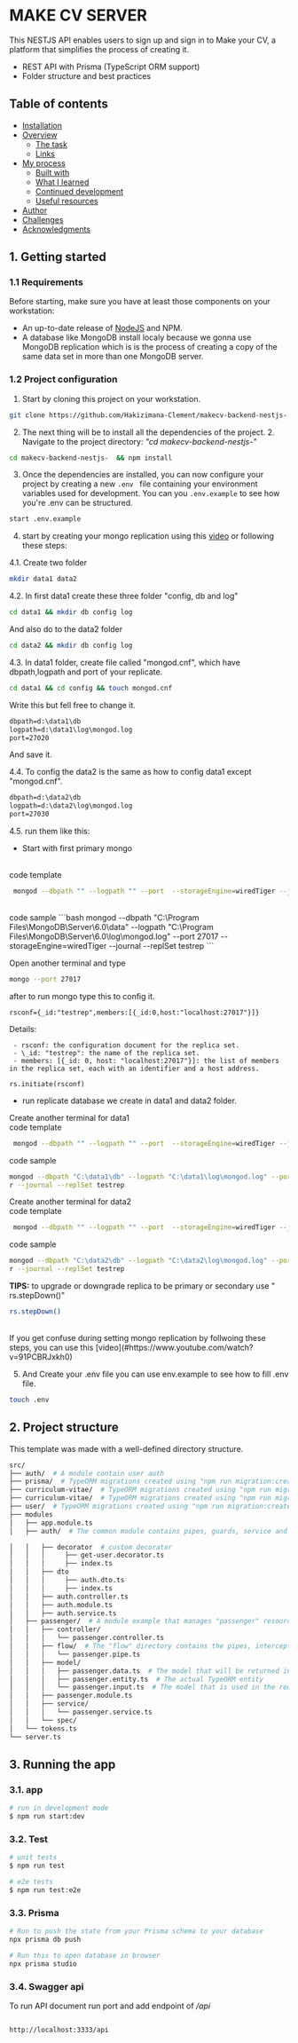 # MAKE CV SERVER

This NESTJS API enables users to sign up and sign in to Make your CV, a platform that simplifies the process of creating it.

- REST API with Prisma (TypeScript ORM support)
- Folder structure and best practices
<!-- - Swagger documentation, Joi validation, Winston logger, ... -->

## Table of contents

- [Installation](#installation)
- [Overview](#overview)
  - [The task](#the-task)
  - [Links](#links)
- [My process](#my-process)
  - [Built with](#built-with)
  - [What I learned](#what-i-learned)
  - [Continued development](#continued-development)
  - [Useful resources](#useful-resources)
- [Author](#author)
- [Challenges](#challenges)
- [Acknowledgments](#acknowledgments)

## 1. Getting started

### 1.1 Requirements

Before starting, make sure you have at least those components on your workstation:

- An up-to-date release of [NodeJS](https://nodejs.org/) and NPM.
- A database like MongoDB install localy because we gonna use MongoDB replication which is is the process of creating a copy of the same data set in more than one MongoDB server.

### 1.2 Project configuration

1. Start by cloning this project on your workstation.

```bash
git clone https://github.com/Hakizimana-Clement/makecv-backend-nestjs-.git
```

2. The next thing will be to install all the dependencies of the project. 2. Navigate to the project directory: _"cd makecv-backend-nestjs-"_

```bash
cd makecv-backend-nestjs-  && npm install
```

3. Once the dependencies are installed, you can now configure your project by creating a new `.env ` file containing your environment variables used for development. You can you `.env.example` to see how you're .env can be structured.

```bash
start .env.example

```

4. start by creating your mongo replication using this [video](#https://www.youtube.com/watch?v=91PCBRJxkh0) or following these steps:

4.1. Create two folder

```bash
mkdir data1 data2
```

4.2. In first data1 create these three folder "config, db and log"

```bash
cd data1 && mkdir db config log
```

And also do to the data2 folder

```bash
cd data2 && mkdir db config log
```

4.3. In data1 folder, create file called "mongod.cnf", which have dbpath,logpath and port of your replicate.

```bash
cd data1 && cd config && touch mongod.cnf
```

Write this but fell free to change it.

```txt
dbpath=d:\data1\db
logpath=d:\data1\log\mongod.log
port=27020
```

And save it.

4.4. To config the data2 is the same as how to config data1 except "mongod.cnf".

```txt
dbpath=d:\data2\db
logpath=d:\data2\log\mongod.log
port=27030
```

4.5. run them like this:
<br>

- Start with first primary mongo

<br>
code template

```bash
 mongod --dbpath "" --logpath "" --port  --storageEngine=wiredTiger --journal --replSet nameofthereplica
```

<br>
code sample
```bash
mongod --dbpath "C:\Program Files\MongoDB\Server\6.0\data" --logpath "C:\Program Files\MongoDB\Server\6.0\log\mongod.log" --port 27017 --storageEngine=wiredTiger --journal --replSet testrep
```

Open another terminal and type

```bash
mongo --port 27017
```

after to run mongo type this to config it.

```mongo
rsconf={_id:"testrep",members:[{_id:0,host:"localhost:27017"}]}
```

Details:

     - rsconf: the configuration document for the replica set.
     - \_id: "testrep": the name of the replica set.
     - members: [{_id: 0, host: "localhost:27017"}]: the list of members in the replica set, each with an identifier and a host address.

```mongo
rs.initiate(rsconf)
```

- run replicate database we create in data1 and data2 folder.

Create another terminal for data1
<br>
code template

```bash
 mongod --dbpath "" --logpath "" --port  --storageEngine=wiredTiger --journal --replSet nameofthereplica
```

code sample

```bash
mongod --dbpath "C:\data1\db" --logpath "C:\data1\log\mongod.log" --port 27020  --storageEngine=wiredTige
r --journal --replSet testrep
```

Create another terminal for data2
<br>
code template

```bash
 mongod --dbpath "" --logpath "" --port  --storageEngine=wiredTiger --journal --replSet nameofthereplica
```

code sample

```bash
mongod --dbpath "C:\data2\db" --logpath "C:\data2\log\mongod.log" --port 27030  --storageEngine=wiredTige
r --journal --replSet testrep
```

**TIPS:** to upgrade or downgrade replica to be primary or secondary use " rs.stepDown()"

```bash
rs.stepDown()
```

 <br>
If you get confuse during setting mongo replication by follwoing these steps, you can use this [video](#https://www.youtube.com/watch?v=91PCBRJxkh0)

5. And Create your .env file you can use env.example to see how to fill .env file.

```bash
touch .env
```

## 2. Project structure

This template was made with a well-defined directory structure.

```sh
src/
├── auth/  # A module contain user auth
├── prisma/  # TypeORM migrations created using "npm run migration:create"
├── curriculum-vitae/  # TypeORM migrations created using "npm run migration:create"
├── curriculum-vitae/  # TypeORM migrations created using "npm run migration:create"
├── user/  # TypeORM migrations created using "npm run migration:create"
├── modules
│   ├── app.module.ts
│   ├── auth/  # The common module contains pipes, guards, service and provider used in the whole application for authentication

│   │   ├── decorator  # custom decorator
│   │   │     ├── get-user.decorator.ts
│   │   │     ├── index.ts
│   │   ├── dto
│   │   │     ├── auth.dto.ts
│   │   │     ├── index.ts
│   │   ├── auth.controller.ts
│   │   ├── auth.module.ts
│   │   ├── auth.service.ts
│   ├── passenger/  # A module example that manages "passenger" resources
│   │   ├── controller/
│   │   │   └── passenger.controller.ts
│   │   ├── flow/  # The "flow" directory contains the pipes, interceptors and everything that may change the request or response flow
│   │   │   └── passenger.pipe.ts
│   │   ├── model/
│   │   │   ├── passenger.data.ts  # The model that will be returned in the response
│   │   │   ├── passenger.entity.ts  # The actual TypeORM entity
│   │   │   └── passenger.input.ts  # The model that is used in the request
│   │   ├── passenger.module.ts
│   │   ├── service/
│   │   │   └── passenger.service.ts
│   │   └── spec/
│   └── tokens.ts
└── server.ts
```

## 3. Running the app

### 3.1. app

```sh
# run in development mode
$ npm run start:dev

```

### 3.2. Test

```bash
# unit tests
$ npm run test

# e2e tests
$ npm run test:e2e
```

### 3.3. Prisma

```bash
# Run to push the state from your Prisma schema to your database
npx prisma db push

# Run this to open database in browser
npx prisma studio
```

### 3.4. Swagger api

To run API document run port and add endpoint of _/api_

```http

http://localhost:3333/api
```
